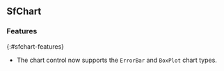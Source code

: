 ## SfChart

### Features
{:#sfchart-features}

* The chart control now supports the `ErrorBar` and `BoxPlot` chart types.

